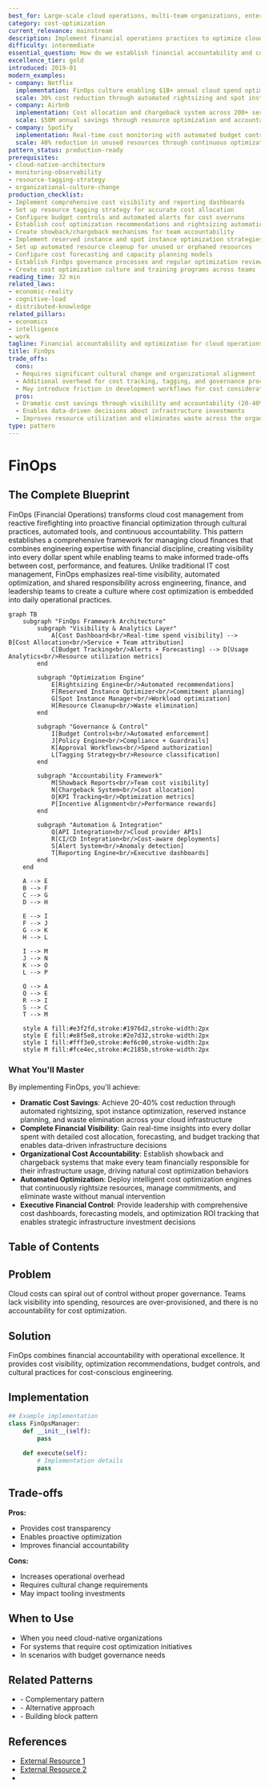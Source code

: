 ```yaml
---
best_for: Large-scale cloud operations, multi-team organizations, enterprise cost governance, and any organization with significant cloud spending requiring financial accountability
category: cost-optimization
current_relevance: mainstream
description: Implement financial operations practices to optimize cloud costs through visibility, accountability, and continuous optimization
difficulty: intermediate
essential_question: How do we establish financial accountability and continuous cost optimization across cloud infrastructure while maintaining operational excellence?
excellence_tier: gold
introduced: 2019-01
modern_examples:
- company: Netflix
  implementation: FinOps culture enabling $1B+ annual cloud spend optimization
  scale: 30% cost reduction through automated rightsizing and spot instances
- company: Airbnb
  implementation: Cost allocation and chargeback system across 200+ services
  scale: $50M annual savings through resource optimization and accountability
- company: Spotify
  implementation: Real-time cost monitoring with automated budget controls
  scale: 40% reduction in unused resources through continuous optimization
pattern_status: production-ready
prerequisites:
- cloud-native-architecture
- monitoring-observability
- resource-tagging-strategy
- organizational-culture-change
production_checklist:
- Implement comprehensive cost visibility and reporting dashboards
- Set up resource tagging strategy for accurate cost allocation
- Configure budget controls and automated alerts for cost overruns
- Establish cost optimization recommendations and rightsizing automation
- Create showback/chargeback mechanisms for team accountability
- Implement reserved instance and spot instance optimization strategies
- Set up automated resource cleanup for unused or orphaned resources
- Configure cost forecasting and capacity planning models
- Establish FinOps governance processes and regular optimization reviews
- Create cost optimization culture and training programs across teams
reading_time: 32 min
related_laws:
- economic-reality
- cognitive-load
- distributed-knowledge
related_pillars:
- economics
- intelligence
- work
tagline: Financial accountability and optimization for cloud operations
title: FinOps
trade_offs:
  cons:
  - Requires significant cultural change and organizational alignment
  - Additional overhead for cost tracking, tagging, and governance processes
  - May introduce friction in development workflows for cost considerations
  pros:
  - Dramatic cost savings through visibility and accountability (20-40% typical)
  - Enables data-driven decisions about infrastructure investments
  - Improves resource utilization and eliminates waste across the organization
type: pattern
---
```


# FinOps

## The Complete Blueprint

FinOps (Financial Operations) transforms cloud cost management from reactive firefighting into proactive financial optimization through cultural practices, automated tools, and continuous accountability. This pattern establishes a comprehensive framework for managing cloud finances that combines engineering expertise with financial discipline, creating visibility into every dollar spent while enabling teams to make informed trade-offs between cost, performance, and features. Unlike traditional IT cost management, FinOps emphasizes real-time visibility, automated optimization, and shared responsibility across engineering, finance, and leadership teams to create a culture where cost optimization is embedded into daily operational practices.

```mermaid
graph TB
    subgraph "FinOps Framework Architecture"
        subgraph "Visibility & Analytics Layer"
            A[Cost Dashboard<br/>Real-time spend visibility] --> B[Cost Allocation<br/>Service + Team attribution]
            C[Budget Tracking<br/>Alerts + Forecasting] --> D[Usage Analytics<br/>Resource utilization metrics]
        end
        
        subgraph "Optimization Engine"
            E[Rightsizing Engine<br/>Automated recommendations]
            F[Reserved Instance Optimizer<br/>Commitment planning]
            G[Spot Instance Manager<br/>Workload optimization]
            H[Resource Cleanup<br/>Waste elimination]
        end
        
        subgraph "Governance & Control"
            I[Budget Controls<br/>Automated enforcement]
            J[Policy Engine<br/>Compliance + Guardrails]
            K[Approval Workflows<br/>Spend authorization]
            L[Tagging Strategy<br/>Resource classification]
        end
        
        subgraph "Accountability Framework"
            M[Showback Reports<br/>Team cost visibility]
            N[Chargeback System<br/>Cost allocation]
            O[KPI Tracking<br/>Optimization metrics]
            P[Incentive Alignment<br/>Performance rewards]
        end
        
        subgraph "Automation & Integration"
            Q[API Integration<br/>Cloud provider APIs]
            R[CI/CD Integration<br/>Cost-aware deployments]
            S[Alert System<br/>Anomaly detection]
            T[Reporting Engine<br/>Executive dashboards]
        end
    end
    
    A --> E
    B --> F
    C --> G
    D --> H
    
    E --> I
    F --> J
    G --> K
    H --> L
    
    I --> M
    J --> N
    K --> O
    L --> P
    
    Q --> A
    Q --> E
    R --> I
    S --> C
    T --> M
    
    style A fill:#e3f2fd,stroke:#1976d2,stroke-width:2px
    style E fill:#e8f5e8,stroke:#2e7d32,stroke-width:2px
    style I fill:#fff3e0,stroke:#ef6c00,stroke-width:2px
    style M fill:#fce4ec,stroke:#c2185b,stroke-width:2px
```

### What You'll Master

By implementing FinOps, you'll achieve:

- **Dramatic Cost Savings**: Achieve 20-40% cost reduction through automated rightsizing, spot instance optimization, reserved instance planning, and waste elimination across your cloud infrastructure
- **Complete Financial Visibility**: Gain real-time insights into every dollar spent with detailed cost allocation, forecasting, and budget tracking that enables data-driven infrastructure decisions
- **Organizational Cost Accountability**: Establish showback and chargeback systems that make every team financially responsible for their infrastructure usage, driving natural cost optimization behaviors
- **Automated Optimization**: Deploy intelligent cost optimization engines that continuously rightsize resources, manage commitments, and eliminate waste without manual intervention
- **Executive Financial Control**: Provide leadership with comprehensive cost dashboards, forecasting models, and optimization ROI tracking that enables strategic infrastructure investment decisions

## Table of Contents

## Problem

Cloud costs can spiral out of control without proper governance. Teams lack visibility into spending, resources are over-provisioned, and there is no accountability for cost optimization.

## Solution

FinOps combines financial accountability with operational excellence. It provides cost visibility, optimization recommendations, budget controls, and cultural practices for cost-conscious engineering.

## Implementation

```python
## Example implementation
class FinOpsManager:
    def __init__(self):
        pass
    
    def execute(self):
        # Implementation details
        pass
```

## Trade-offs

**Pros:**
- Provides cost transparency
- Enables proactive optimization
- Improves financial accountability

**Cons:**
- Increases operational overhead
- Requires cultural change requirements
- May impact tooling investments

## When to Use

- When you need cloud-native organizations
- For systems that require cost optimization initiatives
- In scenarios with budget governance needs

## Related Patterns

- <!-- TODO: Add actual pattern link --> - Complementary pattern
- <!-- TODO: Add actual pattern link --> - Alternative approach
- <!-- TODO: Add actual pattern link --> - Building block pattern

## References

- [External Resource 1](#)
- [External Resource 2](#)
- <!-- TODO: Add Case Study Example -->
